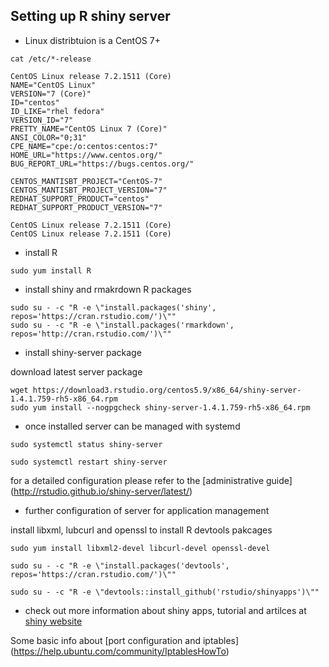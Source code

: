 ## Setting up R shiny server

* Linux distribtuion is a CentOS 7+

```
cat /etc/*-release
```

```
CentOS Linux release 7.2.1511 (Core)
NAME="CentOS Linux"
VERSION="7 (Core)"
ID="centos"
ID_LIKE="rhel fedora"
VERSION_ID="7"
PRETTY_NAME="CentOS Linux 7 (Core)"
ANSI_COLOR="0;31"
CPE_NAME="cpe:/o:centos:centos:7"
HOME_URL="https://www.centos.org/"
BUG_REPORT_URL="https://bugs.centos.org/"

CENTOS_MANTISBT_PROJECT="CentOS-7"
CENTOS_MANTISBT_PROJECT_VERSION="7"
REDHAT_SUPPORT_PRODUCT="centos"
REDHAT_SUPPORT_PRODUCT_VERSION="7"

CentOS Linux release 7.2.1511 (Core)
CentOS Linux release 7.2.1511 (Core)
```

* install R

```
sudo yum install R
```

* install shiny and rmakrdown R packages

```
sudo su - -c "R -e \"install.packages('shiny', repos='https://cran.rstudio.com/')\""
sudo su - -c "R -e \"install.packages('rmarkdown', repos='http://cran.rstudio.com/')\""
```

* install shiny-server package

download latest server package

```
wget https://download3.rstudio.org/centos5.9/x86_64/shiny-server-1.4.1.759-rh5-x86_64.rpm
sudo yum install --nogpgcheck shiny-server-1.4.1.759-rh5-x86_64.rpm
```

* once installed server can be managed with systemd

```
sudo systemctl status shiny-server

sudo systemctl restart shiny-server
```
for a detailed configuration please refer to the [administrative guide] (http://rstudio.github.io/shiny-server/latest/)


* further configuration of server for application management

install libxml, lubcurl and openssl to install R devtools pakcages

```
sudo yum install libxml2-devel libcurl-devel openssl-devel

sudo su - -c "R -e \"install.packages('devtools', repos='https://cran.rstudio.com/')\""

sudo su - -c "R -e \"devtools::install_github('rstudio/shinyapps')\""
```

* check out more information about shiny apps, tutorial and artilces at [shiny website](http://shiny.rstudio.com/)


Some basic info about [port configuration and iptables] (https://help.ubuntu.com/community/IptablesHowTo)

